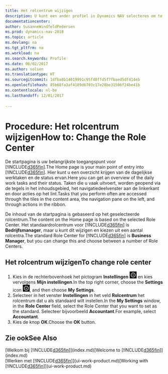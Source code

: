 ```yaml
---
title: Het rolcentrum wijzigen
description: U kunt een ander profiel in Dynamics NAV selecteren om te wijzigen wat u ziet op uw startpagina.
documentationcenter: 
author: SusanneWindfeldPedersen
ms.prod: dynamics-nav-2018
ms.topic: article
ms.devlang: na
ms.tgt_pltfrm: na
ms.workload: na
ms.search.keywords: Profile
ms.date: 06/02/2017
ms.author: solsen
ms.translationtype: HT
ms.sourcegitcommit: 1dfba8b14019991c95f40ffd5f7fbaed5df414eb
ms.openlocfilehash: 85b68fa3af4189d6703c17e28be31506f24be41b
ms.contentlocale: nl-be
ms.lasthandoff: 12/01/2017

---
```

# <a name="how-to-change-the-role-center"></a><span data-ttu-id="38c51-103">Procedure: Het rolcentrum wijzigen</span><span class="sxs-lookup"><span data-stu-id="38c51-103">How to: Change the Role Center</span></span>
<span data-ttu-id="38c51-104">De startpagina is uw belangrijkste toegangspunt voor [!INCLUDE[d365fin](includes/d365fin_md.md)].</span><span class="sxs-lookup"><span data-stu-id="38c51-104">The Home page is your main point of entry into [!INCLUDE[d365fin](includes/d365fin_md.md)].</span></span> <span data-ttu-id="38c51-105">Hier kunt u een overzicht krijgen van de dagelijkse werktaken en de status ervan.</span><span class="sxs-lookup"><span data-stu-id="38c51-105">Here you can get an overview of the daily work tasks and their status.</span></span> <span data-ttu-id="38c51-106">Taken die u vaak uitvoert, worden geopend via de tegels in het inhoudsgebied, het navigatiedeelvenster aan de linkerkant en door acties op het lint.</span><span class="sxs-lookup"><span data-stu-id="38c51-106">Tasks that you perform often are accessed through the tiles in the content area, the navigation pane on the left, and through actions in the ribbon.</span></span>

<span data-ttu-id="38c51-107">De inhoud van de startpagina is gebaseerd op het geselecteerde rolcentrum.</span><span class="sxs-lookup"><span data-stu-id="38c51-107">The content on the Home page is based on the selected Role Center.</span></span> <span data-ttu-id="38c51-108">Het standaardrolcentrum voor [!INCLUDE[d365fin](includes/d365fin_md.md)] is **Bedrijfsmanager**, maar u kunt dit wijzigen en kiezen uit een aantal rolcentra.</span><span class="sxs-lookup"><span data-stu-id="38c51-108">The standard Role Center for [!INCLUDE[d365fin](includes/d365fin_md.md)] is **Business Manager**, but you can change this and choose between a number of Role Centers.</span></span>

## <a name="to-change-role-center"></a><span data-ttu-id="38c51-109">Het rolcentrum wijzigen</span><span class="sxs-lookup"><span data-stu-id="38c51-109">To change role center</span></span>
1. <span data-ttu-id="38c51-110">Kies in de rechterbovenhoek het pictogram **Instellingen** ![Instellingen](media/ui-experience/settings_icon_small.png "pictogram Instellingen voor rolcentrum") en kies vervolgens **Mijn instellingen**.</span><span class="sxs-lookup"><span data-stu-id="38c51-110">In the top right corner, choose the **Settings** icon ![Settings](media/ui-experience/settings_icon_small.png "Settings icon for role center"), and then choose **My Settings**.</span></span>
2. <span data-ttu-id="38c51-111">Selecteer in het venster **Instellingen** in het veld **Rolcentrum** het rolcentrum dat u als standaard wilt instellen.</span><span class="sxs-lookup"><span data-stu-id="38c51-111">In the **My Settings** window, in the **Role Center** field, select the Role Center that you want to set as the standard.</span></span> <span data-ttu-id="38c51-112">Selecteer bijvoorbeeld **Accountant**.</span><span class="sxs-lookup"><span data-stu-id="38c51-112">For example, select **Accountant**.</span></span>
3. <span data-ttu-id="38c51-113">Kies de knop **OK**.</span><span class="sxs-lookup"><span data-stu-id="38c51-113">Choose the **OK** button.</span></span>

## <a name="see-also"></a><span data-ttu-id="38c51-114">Zie ook</span><span class="sxs-lookup"><span data-stu-id="38c51-114">See Also</span></span>
<span data-ttu-id="38c51-115">[Welkom bij [!INCLUDE[d365fin](includes/d365fin_md.md)]](index.md)</span><span class="sxs-lookup"><span data-stu-id="38c51-115">[Welcome to [!INCLUDE[d365fin](includes/d365fin_md.md)]](index.md)</span></span>  
<span data-ttu-id="38c51-116">[Werken met [!INCLUDE[d365fin](includes/d365fin_md.md)]](ui-work-product.md)</span><span class="sxs-lookup"><span data-stu-id="38c51-116">[Working with [!INCLUDE[d365fin](includes/d365fin_md.md)]](ui-work-product.md)</span></span>  

